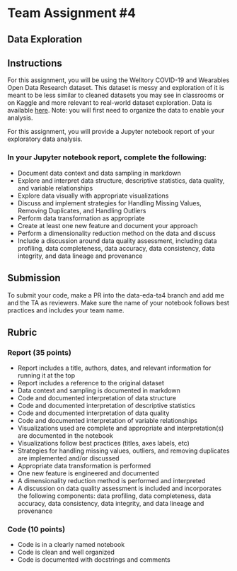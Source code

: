 
# Team Assignment #4
## Data Exploration 

## Instructions
For this assignment, you will be using the Welltory COVID-19 and Wearables Open Data Research dataset. This dataset is messy and exploration of it is meant to be less similar to cleaned datasets you may see in classrooms or on Kaggle and more relevant to real-world dataset exploration. Data is available [here](https://github.com/Welltory/hrv-covid19/tree/master).
Note: you will first need to organize the data to enable your analysis.

For this assignment, you will provide a Jupyter notebook report of your exploratory data analysis.

### In your Jupyter notebook report, complete the following:
* Document data context and data sampling in markdown
* Explore and interpret data structure, descriptive statistics, data quality, and variable relationships
* Explore data visually with appropriate visualizations
* Discuss and implement strategies for Handling Missing Values, Removing Duplicates, and Handling Outliers
* Perform data transformation as appropriate
* Create at least one new feature and document your approach
* Perform a dimensionality reduction method on the data and discuss 
* Include a discussion around data quality assessment, including data profiling, data completeness, data accuracy, data consistency, data integrity, and data lineage and provenance

## Submission
To submit your code, make a PR into the data-eda-ta4 branch and add me and the TA as reviewers. Make sure the name of your notebook follows best practices and includes your team name.
## Rubric

### Report (35 points)
* Report includes a title, authors, dates, and relevant information for running it at the top 
* Report includes a reference to the original dataset
* Data context and sampling is documented in markdown
* Code and documented interpretation of data structure
* Code and documented interpretation of descriptive statistics
* Code and documented interpretation of data quality
* Code and documented interpretation of variable relationships
* Visualizations used are complete and appropriate and interpretation(s) are documented in the notebook
* Visualizations follow best practices (titles, axes labels, etc)
* Strategies for handling missing values, outliers, and removing duplicates are implemented and/or discussed
* Appropriate data transformation is performed
* One new feature is engineered and documented
* A dimensionality reduction method is performed and interpreted
* A discussion on data quality assessment is included and incorporates the following components: data profiling, data completeness, data accuracy, data consistency, data integrity, and data lineage and provenance

### Code (10 points)
* Code is in a clearly named notebook
* Code is clean and well organized
* Code is documented with docstrings and comments 